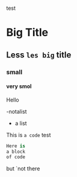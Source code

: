 test
# Big Title
## Less `les big` title
### small
#### very smol
Hello

-notalist
- a list

This is `a code` test

```py
Here is
a block
of code
```

but \`not there